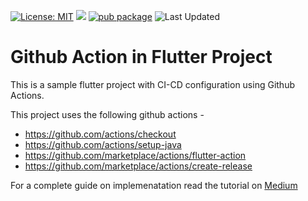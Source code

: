 [![License: MIT](https://img.shields.io/badge/License-MIT-yellow.svg)](https://opensource.org/licenses/MIT)
![](https://github.com/nabilnalakath/flutter-action/workflows/main.yml/badge.svg)
[![pub package](https://img.shields.io/pub/v/badge.svg)](https://pub.dartlang.org/packages/badge)
![Last Updated](https://img.shields.io/badge/Last%20Updated-May%202025-blue)

# Github Action in Flutter Project

This is a sample flutter project with CI-CD configuration using Github Actions.

This project uses the following github actions -

* https://github.com/actions/checkout
* https://github.com/actions/setup-java
* https://github.com/marketplace/actions/flutter-action
* https://github.com/marketplace/actions/create-release

For a complete guide on implemenatation read the tutorial on [Medium](https://medium.com/better-programming/ci-cd-for-flutter-apps-using-github-actions-b833f8f7aac)
